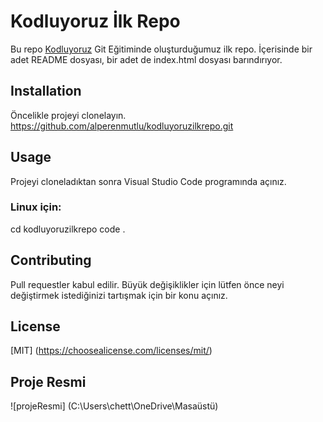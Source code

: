 # Kodluyoruz İlk Repo

Bu repo [Kodluyoruz](https://www.kodluyoruz.org/) Git Eğitiminde oluşturduğumuz ilk repo. İçerisinde bir adet README dosyası, bir adet de index.html dosyası barındırıyor. 

## Installation
Öncelikle projeyi clonelayın.
https://github.com/alperenmutlu/kodluyoruzilkrepo.git

## Usage
Projeyi cloneladıktan sonra Visual Studio Code programında açınız.

### Linux için:
cd kodluyoruzilkrepo
code .

## Contributing
Pull requestler kabul edilir. Büyük değişiklikler için lütfen önce neyi değiştirmek istediğinizi tartışmak için bir konu açınız.

## License

 [MIT] (https://choosealicense.com/licenses/mit/)

## Proje Resmi

![projeResmi] (C:\Users\chett\OneDrive\Masaüstü)